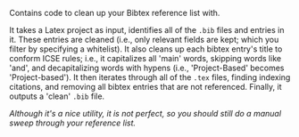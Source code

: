 Contains code to clean up your Bibtex reference list with.

It takes a Latex project as input, identifies all of the `.bib` files and entries in it.
These entries are cleaned (i.e., only relevant fields are kept; which you filter by specifying a whitelist).
It also cleans up each bibtex entry's title to conform ICSE rules; i.e., it capitalizes all 'main' words, skipping words like 'and', and decapitalizing words with hypens (i.e., 'Project-Based' becomes 'Project-based').
It then iterates through all of the `.tex` files, finding indexing citations, and removing all bibtex entries that are not referenced.
Finally, it outputs a 'clean' `.bib` file.

_Although it's a nice utility, it is not perfect, so you should still do a manual sweep through your reference list._
